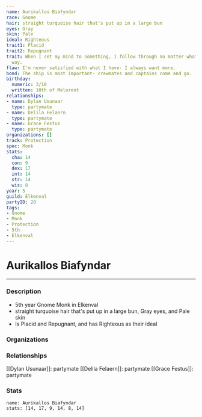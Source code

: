 ```yaml
---
name: Aurikallos Biafyndar
race: Gnome
hair: straight turquoise hair that's put up in a large bun
eyes: Gray
skin: Pale
ideal: Righteous
trait1: Placid
trait2: Repugnant
trait: When I set my mind to something, I follow through no matter what gets in my
  way.
flaw: I'm never satisfied with what I have- I always want more.
bond: The ship is most important- crewmates and captains come and go.
birthday:
  numeric: 3/10
  written: 10th of Melorent
relationships:
- name: Dylan Usunaar
  type: partymate
- name: Delila Felaern
  type: partymate
- name: Grace Festus
  type: partymate
organizations: []
track: Protection
spec: Monk
stats:
  cha: 14
  con: 9
  dex: 17
  int: 14
  str: 14
  wis: 8
year: 5
guild: Elkenval
partyID: 20
tags:
- Gnome
- Monk
- Protection
- 5th
- Elkenval
---
```

# Aurikallos Biafyndar
---
### Description
- 5th year Gnome Monk in Elkenval
- straight turquoise hair that's put up in a large bun, Gray eyes, and Pale skin
- Is Placid and Repugnant, and has Righteous as their ideal

### Organizations
### Relationships
[[Dylan Usunaar]]: partymate
[[Delila Felaern]]: partymate
[[Grace Festus]]: partymate
### Stats
```statblock
name: Aurikallos Biafyndar
stats: [14, 17, 9, 14, 8, 14]
```